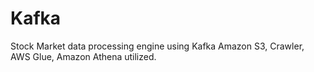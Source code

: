# Kafka
Stock Market data processing engine using Kafka
Amazon S3, Crawler, AWS Glue, Amazon Athena utilized.

